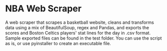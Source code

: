 # NBA Web Scraper
A web scraper that scrapes a basketball website, cleans and transforms data using a mix of BeautifulSoup, regex and Pandas, and exports the scores and Boston Celtics players' stat lines for the day in .csv format. Sample exported files can be found in the test folder. You can use the script as is, or use pyinstaller to create an executable file.
